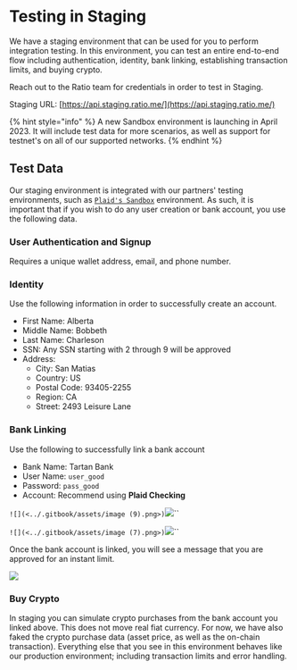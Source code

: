 # Testing in Staging

We have a staging environment that can be used for you to perform integration testing. In this environment, you can test an entire end-to-end flow including authentication, identity, bank linking, establishing transaction limits, and buying crypto.



Reach out to the Ratio team for credentials in order to test in Staging.

Staging URL: [https://api.staging.ratio.me/](https://api.staging.ratio.me/)



{% hint style="info" %}
A new Sandbox environment is launching in April 2023.  It will include test data for more scenarios, as well as support for testnet's on all of our supported networks.
{% endhint %}

## Test Data

Our staging environment is integrated with our partners' testing environments, such as [`Plaid's Sandbox`](https://plaid.com/docs/sandbox/) environment. As such, it is important that if you wish to do any user creation or bank account, you use the following data.



### **User Authentication and Signup**

Requires a unique wallet address, email, and phone number. &#x20;

### Identity

Use the following information in order to successfully create an account.

* First Name: Alberta
* Middle Name: Bobbeth
* Last Name: Charleson
* SSN: Any SSN starting with 2 through 9 will be approved
* Address:&#x20;
  * City: San Matias
  * Country: US
  * Postal Code: 93405-2255
  * Region: CA
  * Street: 2493 Leisure Lane

### Bank Linking

Use the following to successfully link a bank account

* Bank Name: Tartan Bank
* User Name: `user_good`
* Password: `pass_good`
* Account: Recommend using **Plaid Checking**

``![](<../.gitbook/assets/image (9).png>)``![](<../.gitbook/assets/image (5).png>)``

``![](<../.gitbook/assets/image (7).png>)``![](<../.gitbook/assets/image (8).png>)``

Once the bank account is linked, you will see a message that you are approved for an instant limit.

![](../.gitbook/assets/image.png)

### Buy Crypto

In staging you can simulate crypto purchases from the bank account you linked above. This does not move real fiat currency.  For now, we have also faked the crypto purchase data (asset price, as well as the on-chain transaction).  Everything else that you see in this environment behaves like our production environment; including transaction limits and error handling.
